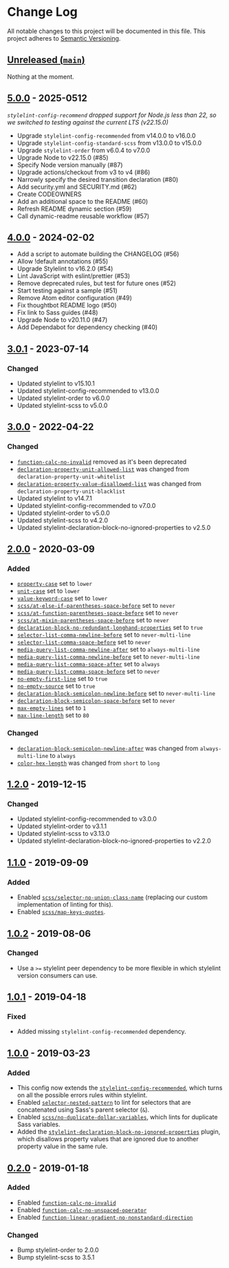 # Change Log

All notable changes to this project will be documented in this file. This
project adheres to [Semantic Versioning](http://semver.org).

## [Unreleased (`main`)][unreleased]

Nothing at the moment.

[unreleased]: https://github.com/thoughtbot/stylelint-config/compare/v3.0.1...HEAD

## [5.0.0] - 2025-0512

_`stylelint-config-recommend` dropped support for Node.js less than 22, so we 
switched to testing against the current LTS (v22.15.0)_

* Upgrade `stylelint-config-recommended` from v14.0.0 to v16.0.0
* Upgrade `stylelint-config-standard-scss` from v13.0.0 to v15.0.0
* Upgrade `stylelint-order` from v6.0.4 to v7.0.0
* Upgrade Node to v22.15.0 (#85)
* Specify Node version manually (#87)
* Upgrade actions/checkout from v3 to v4 (#86)
* Narrowly specify the desired transition declaration (#80)
* Add security.yml and SECURITY.md (#62)
* Create CODEOWNERS
* Add an additional space to the README (#60)
* Refresh README dynamic section (#59)
* Call dynamic-readme reusable workflow (#57)

[5.0.0]: https://github.com/thoughtbot/stylelint-config/compare/v4.0.0...v5.0.0

## [4.0.0] - 2024-02-02

* Add a script to automate building the CHANGELOG (#56)
* Allow !default annotations (#55)
* Upgrade Stylelint to v16.2.0 (#54)
* Lint JavaScript with eslint/prettier (#53)
* Remove deprecated rules, but test for future ones (#52)
* Start testing against a sample (#51)
* Remove Atom editor configuration (#49)
* Fix thoughtbot README logo (#50)
* Fix link to Sass guides (#48)
* Upgrade Node to v20.11.0 (#47)
* Add Dependabot for dependency checking (#40)

[4.0.0]: https://github.com/thoughtbot/stylelint-config/compare/v3.0.1...v4.0.0

## [3.0.1] - 2023-07-14

### Changed

- Updated stylelint to v15.10.1
- Updated stylelint-config-recommended to v13.0.0
- Updated stylelint-order to v6.0.0
- Updated stylelint-scss to v5.0.0

[3.0.1]: https://github.com/thoughtbot/stylelint-config/compare/v3.0.0...v3.0.1

## [3.0.0] - 2022-04-22

### Changed

- [`function-calc-no-invalid`][3.0.0-1] removed as it's been deprecated
- [`declaration-property-unit-allowed-list`][3.0.0-2] was changed from `declaration-property-unit-whitelist`
- [`declaration-property-value-disallowed-list`][3.0.0-3] was changed from `declaration-property-unit-blacklist`
- Updated stylelint to v14.7.1
- Updated stylelint-config-recommended to v7.0.0
- Updated stylelint-order to v5.0.0
- Updated stylelint-scss to v4.2.0
- Updated stylelint-declaration-block-no-ignored-properties to v2.5.0

[3.0.0]: https://github.com/thoughtbot/stylelint-config/compare/v2.0.0...v3.0.0
[3.0.0-1]: https://github.com/stylelint/stylelint/pull/5296
[3.0.0-2]: https://github.com/stylelint/stylelint/blob/13.7.0/lib/rules/declaration-property-unit-whitelist/README.md
[3.0.0-3]: https://github.com/stylelint/stylelint/blob/13.7.0/lib/rules/declaration-property-value-blacklist/README.md

## [2.0.0] - 2020-03-09

### Added

- [`property-case`][2.0.0-1] set to `lower`
- [`unit-case`][2.0.0-2] set to `lower`
- [`value-keyword-case`][2.0.0-3] set to `lower`
- [`scss/at-else-if-parentheses-space-before`][2.0.0-4] set to `never`
- [`scss/at-function-parentheses-space-before`][2.0.0-5] set to `never`
- [`scss/at-mixin-parentheses-space-before`][2.0.0-6] set to `never`
- [`declaration-block-no-redundant-longhand-properties`][2.0.0-7] set to `true`
- [`selector-list-comma-newline-before`][2.0.0-8] set to `never-multi-line`
- [`selector-list-comma-space-before`][2.0.0-9] set to `never`
- [`media-query-list-comma-newline-after`][2.0.0-10] set to `always-multi-line`
- [`media-query-list-comma-newline-before`][2.0.0-11] set to `never-multi-line`
- [`media-query-list-comma-space-after`][2.0.0-12] set to `always`
- [`media-query-list-comma-space-before`][2.0.0-13] set to `never`
- [`no-empty-first-line`][2.0.0-14] set to `true`
- [`no-empty-source`][2.0.0-15] set to `true`
- [`declaration-block-semicolon-newline-before`][2.0.0-16] set to `never-multi-line`
- [`declaration-block-semicolon-space-before`][2.0.0-17] set to `never`
- [`max-empty-lines`][2.0.0-18] set to `1`
- [`max-line-length`][2.0.0-19] set to `80`

### Changed

- [`declaration-block-semicolon-newline-after`][2.0.0-20] was changed from `always-multi-line` to `always`
- [`color-hex-length`][2.0.0-21] was changed from `short` to `long`

[2.0.0]: https://github.com/thoughtbot/stylelint-config/compare/v1.2.0...v2.0.0
[2.0.0-1]: https://stylelint.io/user-guide/rules/property-case
[2.0.0-2]: https://stylelint.io/user-guide/rules/unit-case
[2.0.0-3]: https://stylelint.io/user-guide/rules/value-keyword-case
[2.0.0-4]: https://github.com/kristerkari/stylelint-scss/blob/master/src/rules/at-else-if-parentheses-space-before/README.md
[2.0.0-5]: https://github.com/kristerkari/stylelint-scss/blob/master/src/rules/at-function-parentheses-space-before/README.md
[2.0.0-6]: https://github.com/kristerkari/stylelint-scss/blob/master/src/rules/at-mixin-parentheses-space-before/README.md
[2.0.0-7]: https://stylelint.io/user-guide/rules/shorthand-property-no-redundant-values
[2.0.0-8]: https://stylelint.io/user-guide/rules/selector-list-comma-newline-before
[2.0.0-9]: https://stylelint.io/user-guide/rules/selector-list-comma-space-before
[2.0.0-10]: https://stylelint.io/user-guide/rules/media-query-list-comma-newline-after
[2.0.0-11]: https://stylelint.io/user-guide/rules/media-query-list-comma-newline-before
[2.0.0-12]: https://stylelint.io/user-guide/rules/media-query-list-comma-space-after
[2.0.0-13]: https://stylelint.io/user-guide/rules/media-query-list-comma-space-before
[2.0.0-14]: https://stylelint.io/user-guide/rules/no-empty-source
[2.0.0-15]: https://stylelint.io/user-guide/rules/no-empty-first-line
[2.0.0-16]: https://stylelint.io/user-guide/rules/declaration-block-semicolon-newline-before
[2.0.0-17]: https://stylelint.io/user-guide/rules/declaration-block-semicolon-space-before
[2.0.0-18]: https://stylelint.io/user-guide/rules/max-empty-lines
[2.0.0-19]: https://stylelint.io/user-guide/rules/max-line-length
[2.0.0-20]: https://stylelint.io/user-guide/rules/declaration-block-semicolon-newline-after
[2.0.0-21]: https://stylelint.io/user-guide/rules/color-hex-length

## [1.2.0] - 2019-12-15

### Changed

- Updated stylelint-config-recommended to v3.0.0
- Updated stylelint-order to v3.1.1
- Updated stylelint-scss to v3.13.0
- Updated stylelint-declaration-block-no-ignored-properties to v2.2.0

[1.2.0]: https://github.com/thoughtbot/stylelint-config/compare/v1.1.0...v1.2.0

## [1.1.0] - 2019-09-09

### Added

- Enabled [`scss/selector-no-union-class-name`] (replacing our custom
  implementation of linting for this).
- Enabled [`scss/map-keys-quotes`].

[1.1.0]: https://github.com/thoughtbot/stylelint-config/compare/v1.0.2...v1.1.0
[`scss/selector-no-union-class-name`]: https://github.com/kristerkari/stylelint-scss/blob/master/src/rules/selector-no-union-class-name/README.md
[`scss/map-keys-quotes`]: https://github.com/kristerkari/stylelint-scss/blob/master/src/rules/map-keys-quotes/README.md

## [1.0.2] - 2019-08-06

### Changed

- Use a `>=` stylelint peer dependency to be more flexible in which
  stylelint version consumers can use.

[1.0.2]: https://github.com/thoughtbot/stylelint-config/compare/v1.0.1...v1.0.2

## [1.0.1] - 2019-04-18

### Fixed

- Added missing `stylelint-config-recommended` dependency.

[1.0.1]: https://github.com/thoughtbot/stylelint-config/compare/v1.0.0...v1.0.1

## [1.0.0] - 2019-03-23

### Added

- This config now extends the [`stylelint-config-recommended`], which turns on
  all the possible errors rules within stylelint.
- Enabled [`selector-nested-pattern`] to lint for selectors that are
  concatenated using Sass's parent selector (`&`).
- Enabled [`scss/no-duplicate-dollar-variables`], which lints for duplicate
  Sass variables.
- Added the [`stylelint-declaration-block-no-ignored-properties`] plugin, which
  disallows property values that are ignored due to another property value in
  the same rule.

[1.0.0]: https://github.com/thoughtbot/stylelint-config/compare/v0.2.0...v1.0.0
[`stylelint-config-recommended`]: https://github.com/stylelint/stylelint-config-recommended
[`selector-nested-pattern`]: https://stylelint.io/user-guide/rules/selector-nested-pattern/
[`scss/no-duplicate-dollar-variables`]: https://github.com/kristerkari/stylelint-scss/blob/master/src/rules/no-duplicate-dollar-variables/README.md
[`stylelint-declaration-block-no-ignored-properties`]: https://github.com/kristerkari/stylelint-declaration-block-no-ignored-properties

## [0.2.0] - 2019-01-18

### Added

- Enabled [`function-calc-no-invalid`]
- Enabled [`function-calc-no-unspaced-operator`]
- Enabled [`function-linear-gradient-no-nonstandard-direction`]

### Changed

- Bump stylelint-order to 2.0.0
- Bump stylelint-scss to 3.5.1

[0.2.0]: https://github.com/thoughtbot/stylelint-config/compare/v0.1.0...v0.2.0
[`function-calc-no-invalid`]: https://stylelint.io/user-guide/rules/function-calc-no-invalid/
[`function-calc-no-unspaced-operator`]: https://stylelint.io/user-guide/rules/function-calc-no-unspaced-operator/
[`function-linear-gradient-no-nonstandard-direction`]: https://stylelint.io/user-guide/rules/function-linear-gradient-no-nonstandard-direction/
